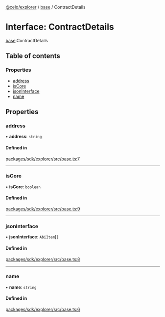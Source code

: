 [@celo/explorer](../README.md) / [base](../modules/base.md) / ContractDetails

# Interface: ContractDetails

[base](../modules/base.md).ContractDetails

## Table of contents

### Properties

- [address](base.ContractDetails.md#address)
- [isCore](base.ContractDetails.md#iscore)
- [jsonInterface](base.ContractDetails.md#jsoninterface)
- [name](base.ContractDetails.md#name)

## Properties

### address

• **address**: `string`

#### Defined in

[packages/sdk/explorer/src/base.ts:7](https://github.com/celo-org/developer-tooling/blob/master/packages/sdk/explorer/src/base.ts#L7)

___

### isCore

• **isCore**: `boolean`

#### Defined in

[packages/sdk/explorer/src/base.ts:9](https://github.com/celo-org/developer-tooling/blob/master/packages/sdk/explorer/src/base.ts#L9)

___

### jsonInterface

• **jsonInterface**: `AbiItem`[]

#### Defined in

[packages/sdk/explorer/src/base.ts:8](https://github.com/celo-org/developer-tooling/blob/master/packages/sdk/explorer/src/base.ts#L8)

___

### name

• **name**: `string`

#### Defined in

[packages/sdk/explorer/src/base.ts:6](https://github.com/celo-org/developer-tooling/blob/master/packages/sdk/explorer/src/base.ts#L6)

